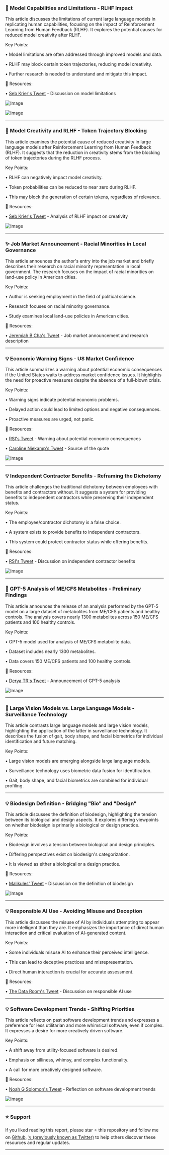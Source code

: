 ### 🤖 Model Capabilities and Limitations -  RLHF Impact

This article discusses the limitations of current large language models in replicating human capabilities, focusing on the impact of Reinforcement Learning from Human Feedback (RLHF).  It explores the potential causes for reduced model creativity after RLHF.


Key Points:

•  Model limitations are often addressed through improved models and data.


•  RLHF may block certain token trajectories, reducing model creativity.


•  Further research is needed to understand and mitigate this impact.



🔗 Resources:

• [Seb Krier's Tweet](https://x.com/sebkrier/status/1937977506117652588) - Discussion on model limitations

![Image](https://pbs.twimg.com/media/GuUURUDXQAAzUpb?format=jpg&name=small)

![Image](https://pbs.twimg.com/media/GuUUREiXYAIVRLe?format=jpg&name=small)


---

### 🤖 Model Creativity and RLHF - Token Trajectory Blocking

This article examines the potential cause of reduced creativity in large language models after Reinforcement Learning from Human Feedback (RLHF).  It suggests that the reduction in creativity stems from the blocking of token trajectories during the RLHF process.


Key Points:

• RLHF can negatively impact model creativity.


•  Token probabilities can be reduced to near zero during RLHF.


•  This may block the generation of certain tokens, regardless of relevance.



🔗 Resources:

• [Seb Krier's Tweet](https://x.com/sebkrier/status/1806001001888993344) - Analysis of RLHF impact on creativity

![Image](https://pbs.twimg.com/media/GRA0T9NXMAMLXo_?format=jpg&name=small)


---

### ✨ Job Market Announcement -  Racial Minorities in Local Governance

This article announces the author's entry into the job market and briefly describes their research on racial minority representation in local government. The research focuses on the impact of racial minorities on land-use policy in American cities.


Key Points:

• Author is seeking employment in the field of political science.


• Research focuses on racial minority governance.


• Study examines local land-use policies in American cities.



🔗 Resources:

• [Jeremiah B Cha's Tweet](https://x.com/jeremiahbcha/status/1957515680628285708) - Job market announcement and research description


---

### 💡 Economic Warning Signs -  US Market Confidence

This article summarizes a warning about potential economic consequences if the United States waits to address market confidence issues.  It highlights the need for proactive measures despite the absence of a full-blown crisis.


Key Points:

•  Warning signs indicate potential economic problems.


•  Delayed action could lead to limited options and negative consequences.


•  Proactive measures are urged, not panic.



🔗 Resources:

• [RSI's Tweet](https://x.com/RSI/status/1957511219809587674) - Warning about potential economic consequences

• [Caroline Niekamp's Tweet](https://x.com/CarolineNiekamp) - Source of the quote

![Image](https://pbs.twimg.com/media/Gyp6FH9WEAAv1iS?format=jpg&name=small)


---

### 💡 Independent Contractor Benefits -  Reframing the Dichotomy

This article challenges the traditional dichotomy between employees with benefits and contractors without. It suggests a system for providing benefits to independent contractors while preserving their independent status.


Key Points:

• The employee/contractor dichotomy is a false choice.


•  A system exists to provide benefits to independent contractors.


•  This system could protect contractor status while offering benefits.



🔗 Resources:

• [RSI's Tweet](https://x.com/RSI/status/1957451170277941414) - Discussion on independent contractor benefits

![Image](https://pbs.twimg.com/media/GypDdwzWMAA4ROw?format=jpg&name=small)


---

### 🤖 GPT-5 Analysis of ME/CFS Metabolites -  Preliminary Findings

This article announces the release of an analysis performed by the GPT-5 model on a large dataset of metabolites from ME/CFS patients and healthy controls. The analysis covers nearly 1300 metabolites across 150 ME/CFS patients and 100 healthy controls.


Key Points:

• GPT-5 model used for analysis of ME/CFS metabolite data.


•  Dataset includes nearly 1300 metabolites.


•  Data covers 150 ME/CFS patients and 100 healthy controls.



🔗 Resources:

• [Derya TR's Tweet](https://x.com/DeryaTR_/status/1956871713125224736) - Announcement of GPT-5 analysis

![Image](https://pbs.twimg.com/media/Gyg0cxyXQAEAgpx?format=jpg&name=small)


---

### 🤖 Large Vision Models vs. Large Language Models -  Surveillance Technology

This article contrasts large language models and large vision models, highlighting the application of the latter in surveillance technology. It describes the fusion of gait, body shape, and facial biometrics for individual identification and future matching.


Key Points:

• Large vision models are emerging alongside large language models.


•  Surveillance technology uses biometric data fusion for identification.


•  Gait, body shape, and facial biometrics are combined for individual profiling.



---

### 💡 Biodesign Definition -  Bridging "Bio" and "Design"

This article discusses the definition of biodesign, highlighting the tension between its biological and design aspects. It explores differing viewpoints on whether biodesign is primarily a biological or design practice.


Key Points:

• Biodesign involves a tension between biological and design principles.


•  Differing perspectives exist on biodesign's categorization.


•  It is viewed as either a biological or a design practice.



🔗 Resources:

• [Malikules' Tweet](https://x.com/malikules/status/1957143272603660375) - Discussion on the definition of biodesign

![Image](https://pbs.twimg.com/media/GyfynGpbEAAf95-?format=jpg&name=small)


---

### 💡 Responsible AI Use -  Avoiding Misuse and Deception

This article discusses the misuse of AI by individuals attempting to appear more intelligent than they are. It emphasizes the importance of direct human interaction and critical evaluation of AI-generated content.


Key Points:

• Some individuals misuse AI to enhance their perceived intelligence.


•  This can lead to deceptive practices and misrepresentation.


•  Direct human interaction is crucial for accurate assessment.



🔗 Resources:

• [The Data Room's Tweet](https://x.com/thedataroom/status/1957203420932407593) - Discussion on responsible AI use


---

### 💡 Software Development Trends -  Shifting Priorities

This article reflects on past software development trends and expresses a preference for less utilitarian and more whimsical software, even if complex.  It expresses a desire for more creatively driven software.


Key Points:

•  A shift away from utility-focused software is desired.


•  Emphasis on silliness, whimsy, and complex functionality.


•  A call for more creatively designed software.



🔗 Resources:

• [Noah G Solomon's Tweet](https://x.com/noahgsolomon/status/1956959234412929409) - Reflection on software development trends

![Image](https://pbs.twimg.com/amplify_video_thumb/1956957817874853889/img/FlVbaScNTmS0e2DD.jpg)


---

### ⭐️ Support

If you liked reading this report, please star ⭐️ this repository and follow me on [Github](https://github.com/Drix10), [𝕏 (previously known as Twitter)](https://x.com/DRIX_10_) to help others discover these resources and regular updates.

---